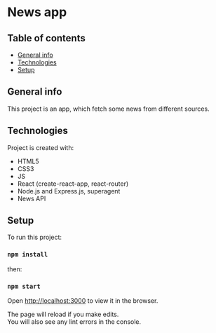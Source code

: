 # News app

## Table of contents
* [General info](#general-info)
* [Technologies](#technologies)
* [Setup](#setup)

## General info
This project is an app, which fetch some news from different sources.
	
## Technologies
Project is created with:
* HTML5
* CSS3
* JS
* React (create-react-app, react-router)
* Node.js and Express.js, superagent
* News API
	
## Setup
To run this project:

### `npm install`

then:

### `npm start`

Open [http://localhost:3000](http://localhost:3000) to view it in the browser.

The page will reload if you make edits.<br />
You will also see any lint errors in the console.


